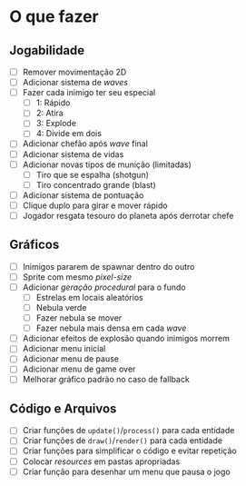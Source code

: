# O que fazer

## Jogabilidade
- [ ] Remover movimentação 2D
- [ ] Adicionar sistema de *waves*
- [ ] Fazer cada inimigo ter seu especial
	- [ ] 1: Rápido
	- [ ] 2: Atira
	- [ ] 3: Explode
	- [ ] 4: Divide em dois
- [ ] Adicionar chefão após *wave* final
- [ ] Adicionar sistema de vidas
- [ ] Adicionar novas tipos de munição (limitadas)
	- [ ] Tiro que se espalha (shotgun)
	- [ ] Tiro concentrado grande (blast)
- [ ] Adicionar sistema de pontuação
- [ ] Clique duplo para girar e mover rápido
- [ ] Jogador resgata tesouro do planeta após derrotar chefe

## Gráficos
- [ ] Inimigos pararem de spawnar dentro do outro
- [ ] Sprite com mesmo *pixel-size*
- [ ] Adicionar *geração procedural* para o fundo
	- [ ] Estrelas em locais aleatórios
	- [ ] Nebula verde
	- [ ] Fazer nebula se mover
	- [ ] Fazer nebula mais densa em cada *wave*
- [ ] Adicionar efeitos de explosão quando inimigos morrem
- [ ] Adicionar menu inicial
- [ ] Adicionar menu de pause
- [ ] Adicionar menu de game over
- [ ] Melhorar gráfico padrão no caso de fallback

## Código e Arquivos
- [ ] Criar funções de `update()`/`process()` para cada entidade
- [ ] Criar funções de `draw()`/`render()` para cada entidade
- [ ] Criar funções para simplificar o código e evitar repetição
- [ ] Colocar *resources* em pastas apropriadas
- [ ] Criar função para desenhar um menu que pausa o jogo
